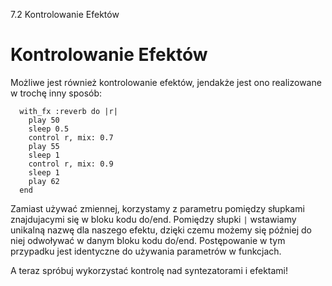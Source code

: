 7.2 Kontrolowanie Efektów

# Kontrolowanie Efektów

Możliwe jest również kontrolowanie efektów, jendakże jest ono 
realizowane w trochę inny sposób:

```
  with_fx :reverb do |r|
    play 50
    sleep 0.5
    control r, mix: 0.7
    play 55
    sleep 1
    control r, mix: 0.9
    sleep 1
    play 62
  end
```

Zamiast używać zmiennej, korzystamy z parametru pomiędzy słupkami 
znajdujacymi się w bloku kodu do/end. Pomiędzy słupki `|` wstawiamy  
unikalną nazwę dla naszego efektu, dzięki czemu możemy się później 
do niej odwoływać w danym bloku kodu do/end. Postępowanie w tym 
przypadku jest identyczne do używania parametrów w funkcjach.

A teraz spróbuj wykorzystać kontrolę nad syntezatorami i efektami!
